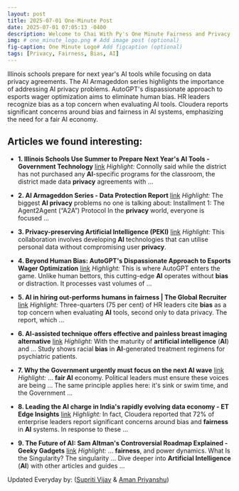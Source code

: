 ```yaml
---
layout: post
title: 2025-07-01 One-Minute Post
date: 2025-07-01 07:05:13 -0400
description: Welcome to Chai With Py's One Minute Fairness and Privacy, which aims to provide you the current happenings in the world of Fairness, Privacy, and AI.
img: # one_minute_logo.png # Add image post (optional)
fig-caption: One Minute Logo# Add figcaption (optional)
tags: [Privacy, Fairness, Bias, AI]
---
```


Illinois schools prepare for next year's AI tools while focusing on data privacy agreements. The AI Armageddon series highlights the importance of addressing AI privacy problems. AutoGPT's dispassionate approach to esports wager optimization aims to eliminate human bias. HR leaders recognize bias as a top concern when evaluating AI tools. Cloudera reports significant concerns around bias and fairness in AI systems, emphasizing the need for a fair AI economy.

## Articles we found interesting:

- **1. Illinois Schools Use Summer to Prepare Next Year&#39;s <b>AI</b> Tools - Government Technology** [link](https://www.govtech.com/education/k-12/illinois-schools-use-summer-to-prepare-next-years-ai-tools)
_Highlight:_ Connolly said while the district has not purchased any <b>AI</b>-specific programs for the classroom, the district made data <b>privacy</b> agreements with&nbsp;...

- **2. <b>AI</b> Armageddon Series - Data Protection Report** [link](https://www.dataprotectionreport.com/2025/06/ai-armageddon-series/)
_Highlight:_ The biggest <b>AI privacy</b> problems no one is talking about: Installment 1: The Agent2Agent (“A2A”) Protocol In the <b>privacy</b> world, everyone is focused&nbsp;...

- **3. <b>Privacy</b>-preserving <b>Artificial Intelligence</b> (PEKI)** [link](https://www.dlr.de/en/ki/research-transfer/cooperations/privacy-preserving-ai)
_Highlight:_ This collaboration involves developing <b>AI</b> technologies that can utilise personal data without compromising user <b>privacy</b>.

- **4. Beyond Human <b>Bias</b>: AutoGPT&#39;s Dispassionate Approach to Esports Wager Optimization** [link](https://autogpt.net/beyond-human-bias/)
_Highlight:_ This is where AutoGPT enters the game. Unlike human bettors, this cutting-edge <b>AI</b> operates without <b>bias</b> or distraction. It processes vast volumes of&nbsp;...

- **5. <b>AI</b> in hiring out-performs humans in fairness | The Global Recruiter** [link](https://www.theglobalrecruiter.com/ai-in-hiring-out-performs-humans-in-fairness/)
_Highlight:_ Three-quarters (75 per cent) of HR leaders cite <b>bias</b> as a top concern when evaluating <b>AI</b> tools, second only to data privacy. The report, which&nbsp;...

- **6. <b>AI</b>-assisted technique offers effective and painless breast imaging alternative** [link](https://medicalxpress.com/news/2025-06-ai-technique-effective-painless-breast.html)
_Highlight:_ With the maturity of <b>artificial intelligence</b> (<b>AI</b>) and ... Study shows racial <b>bias</b> in <b>AI</b>-generated treatment regimens for psychiatric patients.

- **7. Why the Government urgently must focus on the next <b>AI</b> wave** [link](https://www.openaccessgovernment.org/why-the-government-urgently-must-focus-on-the-next-ai-wave/194434/)
_Highlight:_ ... <b>fair AI</b> economy. Political leaders must ensure these voices are being ... The same principle applies here: it&#39;s sink or swim time, and the Government&nbsp;...

- **8. Leading the <b>AI</b> charge in India&#39;s rapidly evolving data economy - ET Edge Insights** [link](https://etedge-insights.com/resources/in-conversation/leading-the-ai-charge-in-indias-rapidly-evolving-data-economy/)
_Highlight:_ In fact, Cloudera reported that 72% of enterprise leaders report significant concerns around bias and <b>fairness</b> in <b>AI</b> systems. In response to these&nbsp;...

- **9. The Future of <b>AI</b>: Sam Altman&#39;s Controversial Roadmap Explained - Geeky Gadgets** [link](https://www.geeky-gadgets.com/sam-altman-ai-vision-future/)
_Highlight:_ ... <b>fairness</b>, and power dynamics. What Is the Singularity? The singularity ... Dive deeper into <b>Artificial Intelligence</b> (<b>AI</b>) with other articles and guides&nbsp;...


Updated Everyday by: (<a href="https://supritivijay.github.io/">Supriti Vijay</a> & <a href="https://amanpriyanshu.github.io/">Aman Priyanshu</a>)
